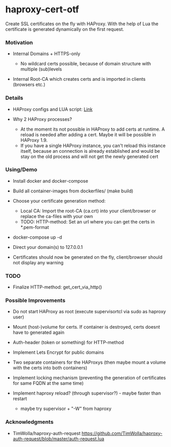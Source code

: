 # haproxy-cert-otf

Create SSL certificates on the fly with HAProxy. With the help of Lua the certificate is generated dynamically on the first request.

### Motivation

- Internal Domains + HTTPS-only
    - No wildcard certs possible, because of domain structure with multiple (sub)levels

- Internal Root-CA which creates certs and is imported in clients (browsers etc.) 

### Details

- HAProxy configs and LUA script: [Link](dockerfiles/haproxy/files)

- Why 2 HAProxy processes?
  - At the moment its not possible in HAProxy to add certs at runtime. A reload is needed after adding a cert. Maybe it will be possible in HAProxy 1.9.
  - If you have a single HAProxy instance, you can't reload this instance itself, because an connection is already established and would be stay on the old process and will not get the newly generated cert


### Using/Demo

- Install docker and docker-compose

- Build all container-images from dockerfiles/ (make build)

- Choose your certificate generation method:
   - Local CA: Import the root-CA (ca.crt) into your client/browser or replace the ca-files with your own
   - TODO: HTTP-method: Set an url where you can get the certs in *.pem-format

- docker-compose up -d

- Direct your domain(s) to 127.0.0.1

- Certificates should now be generated on the fly, client/browser should not display any warning

### TODO

- Finalize HTTP-method: get_cert_via_http()

### Possible Improvements

- Do not start HAProxy as root (execute supervisortcl via sudo as haproxy user)

- Mount (host-)volume for certs. If container is destroyed, certs doesnt have to generated again

- Auth-header (token or something) for HTTP-method

- Implement Lets Encrypt for public domains

- Two separate containers for the HAProxys (then maybe mount a volume with the certs into both containers)

- Implement locking mechanism (preventing the generation of certificates for same FQDN at the same time)

- Implement haproxy reload? (through supervisor?) - maybe faster than restart
     - maybe try supervisor + "-W" from haproxy

### Acknowledgments

- TimWolla/haproxy-auth-request https://github.com/TimWolla/haproxy-auth-request/blob/master/auth-request.lua

